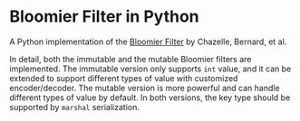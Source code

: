 # Bloomier Filter in Python

A Python implementation of the [Bloomier Filter](https://www.cs.princeton.edu/~chazelle/pubs/soda-rev04.pdf) by Chazelle, Bernard, et al.

In detail, both the immutable and the mutable Bloomier filters are implemented. The immutable version only supports `int` value, and it can be extended to support different types of value with customized encoder/decoder. The mutable version is more powerful and can handle different types of value by default. In both versions, the key type should be supported by `marshal` serialization.
